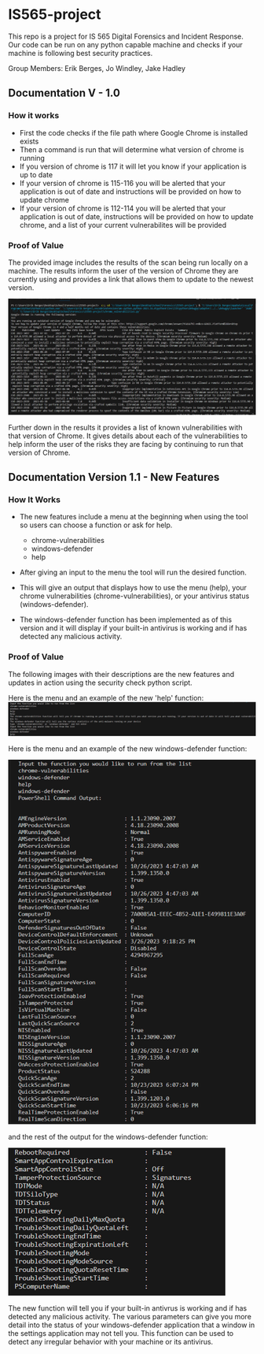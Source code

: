 # IS565-project
This repo is a project for IS 565 Digital Forensics and Incident Response. Our code can be run on any python capable machine and checks if your machine is following best security practices.

Group Members: Erik Berges, Jo Windley, Jake Hadley

## Documentation V - 1.0

### How it works
- First the code checks if the file path where Google Chrome is installed exists
- Then a command is run that will determine what version of chrome is running
- If you version of chrome is 117 it will let you know if your application is up to date
- If your version of chrome is 115-116 you will be alerted that your application is out of date and instructions will be provided on how to update chrome
- If your version of chrome is 112-114 you will be alerted that your application is out of date, instructions will be provided on how to update chrome, and a list of your current vulnerabilites will be provided

### Proof of Value
The provided image includes the results of the scan being run locally on a machine. The results inform the user of the version of Chrome they are currently using and provides a link that allows them to update to the newest version.

![Locally Ran Scan](img/scan-ran-locally-on-machine.png)

Further down in the results it provides a list of known vulnerabilities with that version of Chrome. It gives details about each of the vulnerabilities to help inform the user of the risks they are facing by continuing to run that version of Chrome.

## Documentation Version 1.1 - New Features

### How It Works

- The new features include a menu at the beginning when using the tool so users can choose a function or ask for help.
    - chrome-vulnerabilities
    - windows-defender
    - help
    
- After giving an input to the menu the tool will run the desired function.

- This will give an output that displays how to use the menu (help), your chrome vulnerabilities (chrome-vulnerabilities), or your antivirus status (windows-defender).

- The windows-defender function has been implemented as of this version and it will display if your built-in antivirus is working and if has detected any malicious activity.

### Proof of Value

The following images with their descriptions are the new features and updates in action using the security check python script.


Here is the menu and an example of the new 'help' function:
![Menu](img/menu.png)

Here is the menu and an example of the new windows-defender function:

![Input on Menu](img/menu-and-beginning-on-input.png)

and the rest of the output for the windows-defender function:

![Output](img/result-of-output.png)

The new function will tell you if your built-in antivrus is working and if has detected any malicious activity. The various parameters can give you more detail into the status of your windows-defender application that a window in the settings application may not tell you. This function can be used to detect any irregular behavior with your machine or its antivirus.